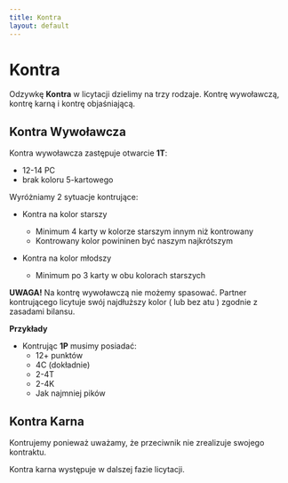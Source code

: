 ```yaml
---
title: Kontra
layout: default
---
```


# Kontra

Odzywkę **Kontra** w licytacji dzielimy na trzy rodzaje. Kontrę wywoławczą, kontrę karną i kontrę objaśniającą.


## Kontra Wywoławcza

Kontra wywoławcza zastępuje otwarcie **1T**: 

* 12-14 PC  
* brak koloru 5-kartowego
 
	
	
Wyróżniamy 2 sytuacje kontrujące:
  * Kontra na kolor starszy
	* Minimum 4 karty w kolorze starszym innym niż kontrowany
	* Kontrowany kolor powininen być naszym najkrótszym
  
  * Kontra na kolor młodszy 
	* Minimum po 3 karty w obu kolorach starszych

**UWAGA!**
Na kontrę wywoławczą nie możemy spasować.
Partner kontrującego licytuje swój najdłuższy kolor ( lub bez atu ) zgodnie z zasadami bilansu.

**Przykłady**
* Kontrując **1P** musimy posiadać:
  * 12+ punktów
  * 4C (dokładnie)
  * 2-4T
  * 2-4K
  * Jak najmniej pików
  

## Kontra Karna

Kontrujemy ponieważ uważamy, że przeciwnik nie zrealizuje swojego kontraktu.

Kontra karna występuje w dalszej fazie licytacji. 
